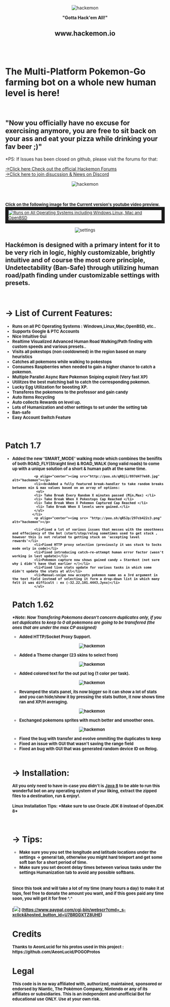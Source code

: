 ﻿
 
<p align="center"><img src="http://puu.sh/qlIQC/7b9adb7a67.png" alt="hackemon"></p>

<p align="center"><b>"Gotta Hack'em All!"</b></p>
<p align="center"><h2 align="center">www.hackemon.io</h2></p>

<br><br> <h1><b>The Multi-Platform Pokemon-Go farming bot on a whole new human level is here! </b></h1><br><h2><b>"Now</b> you officially have no excuse for exercising anymore, you are free to sit back on your ass and eat your pizza while drinking your fav beer ;)"</h2>
 
 *PS: If Issues has been closed on github, please visit the forums for that:
 
 [→Click here Check out the official Hackemon Forums](http://www.hackemon.io)
 <br>
 [→Click here to join disucssion & News on Discord](https://discord.gg/mMhuG6q)
 <p align="center"><img src="http://puu.sh/qLnfp/4ae47dd03f.jpg" alt="hackemon"></p>
 <br><br><font size=2px><b>Click on the following image for the Current version's youtube video preview.</b><font>
<a href="https://www.youtube.com/watch?v=sliGm7nb0Ic&feature=youtu.be" target="_blank"><img src="http://puu.sh/qz8W8/349e3b4816.jpg" 
alt="Runs on All Operating Systems including Windows,Linux, Mac and OpenBSD"  border="10" /></a>

<p align="center"><img src="http://puu.sh/qH7Rm/08d37b48f6.png" alt="settings"></p>


<h2><b>Hackémon</b> is designed with a primary intent for it to be very rich in logic, highly customizable, brightly intuitive and of course the most core principle, Undetectability (Ban-Safe) through utilizing human road/path finding under customizable settings with presets.</h2>
<br>
<b><h1>→ List of Current Features:</h1></b>
<b>
<ul>
<li>Runs on all PC Operating Systems : Windows,Linux,Mac,OpenBSD, etc.. </li>
  <li> Supports Google & PTC Accounts</li>
               <li> Nice Intuitive Gui </li>
                <li> <b> Realtime Visualized Advanced Human Road Walking/Path finding with custom speeds and various presets.<b>.</li>
                 <li> Visits all pokestops (non cooldowned) in the region based on many heuristics</li>
                <li> Catches all pokemons while walking to pokestops</li>
                <li> Consumes Raspberries when needed to gain a higher chance to catch a pokemon.</li>
                <li> <b>Multiple Parallel Async Rare Pokemon Sniping exploit (Very fast XP)</b></li>
                <li> Utilitzes the best matching ball to catch the corresponding pokemon.</li>
                <li> Lucky Egg Utilization for boosting XP.</li>
                <li> Transferes the pokemons to the professor and gain candy</li>
                <li>Auto Items Recycling </li>         
                <li> Auto collects Rewards on level up.</li>
                <li> Lots of Humanization and other settings to set under the setting tab</li>
                <li> Ban-safe</li>
                <li> Easy Account Switch Feature</li>
</ul>
</b>
<br>
 <h1>Patch 1.7 </h1> 
<ul>
               <li><b>Added the new 'SMART_MODE' walking mode which combines the benifits of both ROAD_FLY(Straight line) & ROAD_WALK (long valid roads) to come up with a unique solution of a short & human path at the same time.</b></li>
              
               <p align="center"><img src="http://puu.sh/qRQji/897d477e68.jpg" alt="hackemon"></p>
               <li><b>Added a fully featured break-handler to take random breaks between min & max values based on an array of options: 
                <ul>
               <li> Take Break Every Random X minutes passed (Min,Max) </li>
               <li> Take Break When X Pokestops Cap Reached </li>
               <li> Take Break When X Pokemon Captured Cap Reached </li>
                <li> Take Break When X levels were gained.</li>
               </ul>
              </li>
               <p align="center"><img src= "http://puu.sh/qRSJp/297cb422c3.png" alt="hackemon"></p>
              
               <li>Fixed a lot of various issues that messes with the smoothness and effeciency of the bot (start/stop/relog sometimes used to get stuck , however this is not related to getting stuck on 'accepting level rewards'</li>
               <li>Fixed HTTP proxy selection (previously it was stuck to Socks mode only in code)</li>
               <li>Fixed introducing catch-re-attempt human error factor (wasn't working in last update)</li>
               <li>Pokemon capture now shows gained candy + Stardust (not sure why i didn't have that earlier =/)</li>
               <li>Fixed live stats update for various tasks in which some didn't update the stats at all</li>
               <li>Manual-snipe now accepts pokemon name as a 3rd argument in the text field instead of selecting it form a drop-down list in which many felt it was difficult : ex (-32.22,101.4443,Jynx)</li>
               </ul>
 
 <h1>Patch 1.62 </h1> 
<b><i>*Note: Now Transfering Pokemons doesn't concern duplicates only, if you set duplicates to keep to 0 all pokemons are going to be transfered (the ones that are under the max CP assigned)</i></b>
<ul>
  <li><b>Added HTTP/Socket Proxy Support.</b></li>
   <p align="center"><img src="http://puu.sh/qOgnC/9d2c8f1a35.png" alt="hackemon"></p>
  
  <li><b>Added a Theme changer (23 skins to select from)</b></li>
  <p align="center"><img src="http://puu.sh/qOfYu/ed2f7671d4.png" alt="hackemon"></p>
  <li><b>Added colored text for the out put log (1 color per task).</b></li>
  <p align="center"><img src="http://puu.sh/qOdUf/df556e2db0.png" alt="hackemon"></p>
  
  <li><b>Revamped the stats panel, its now bigger so it can show a lot of stats and you can hide/show it by pressing the stats button, it now shows time ran and XP/H averaging.</b></li>
  <p align="center"><img src="http://puu.sh/qOgfA/4f9bc5a15f.jpg" alt="hackemon"></p>
   
  <li><b>Exchanged pokemons sprites with much better and smoother ones.</b></li>
  <p align="center"><img src="http://puu.sh/qOfpT/df8550884a.png" alt="hackemon"></p>
  
  <li><b>Fixed the bug with transfer and evolve ommiting the duplicates to keep</b></li>
  <li><b>Fixed an issue with GUI that wasn't saving the range field</b></li>
  <li><b>Fixed an bug with GUI that was generated random device ID on Relog.</b></li>
 </ul>
 


<br>
<b><h1>→ Installation:</h1></b>
<p>
All you only need to have in-case you didn't is <b><a href="http://www.oracle.com/technetwork/java/javase/downloads/jdk8-downloads-2133151.html">Java 8</a></b> to be able to run this wonderful bot on any operating system of your liking, extract the
zipped files to a destination, run & enjoy!.
<br><br>
  <b>  Linux Installation Tips:</b>
*Make sure to use Oracle JDK 8 instead of OpenJDK 8*
    
</p>

<br>
<b><h1>→ Tips:</h1></b>
<ul>
<li>Make sure you you set the longitude and latitude locations under the settings -> general tab, otherwise you might hard teleport and get some soft ban for a short period of time.</li>
<li>Make sure you set decent delay times between various tasks under the settings Humanization tab to avoid any possible softbans.</li>

</ul>
<br>
<p><h4>Since this took and will take a lot of my time (many hours a day) to make it at tops, feel free to donate the amount you want, and if this goes paid any time soon, you will get it for free ^.^</h4></p>

[![](https://www.paypalobjects.com/en_US/i/btn/btn_donateCC_LG.gif)]
(https://www.paypal.com/cgi-bin/webscr?cmd=_s-xclick&hosted_button_id=U7BRDDXTZ8UHE)

<h1>Credits</h1>
Thanks to AeonLucid for his protos used in this project : https://github.com/AeonLucid/POGOProtos
<h1>Legal</h1>
This code is in no way affiliated with, authorized, maintained, sponsored or endorsed by Niantic, The Pokémon Company, Nintendo or any of its affiliates or subsidiaries. This is an independent and unofficial Bot for educational use ONLY. Use at your own risk.

	
